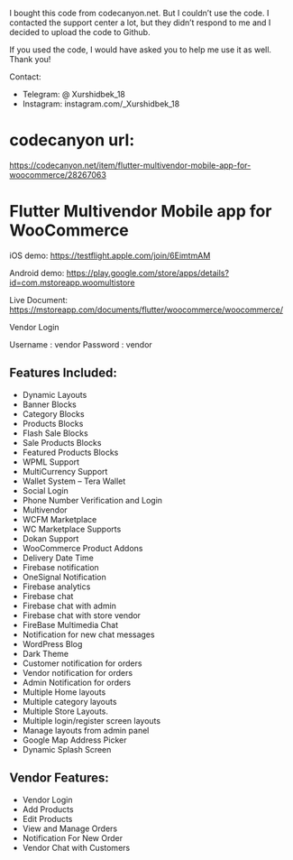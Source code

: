 I bought this code from codecanyon.net. But I couldn’t use the code. I contacted the support center a lot, but they didn’t respond to me and I decided to upload the code to Github.

If you used the code, I would have asked you to help me use it as well. Thank you!

Contact:
- Telegram: @ Xurshidbek_18
- Instagram: instagram.com/_Xurshidbek_18

# codecanyon url:

https://codecanyon.net/item/flutter-multivendor-mobile-app-for-woocommerce/28267063

# Flutter Multivendor Mobile app for WooCommerce

iOS demo: https://testflight.apple.com/join/6EimtmAM

Android demo: https://play.google.com/store/apps/details?id=com.mstoreapp.woomultistore

Live Document: https://mstoreapp.com/documents/flutter/woocommerce/woocommerce/

Vendor Login

Username : vendor Password : vendor

## Features Included:

- Dynamic Layouts
- Banner Blocks
- Category Blocks
- Products Blocks
- Flash Sale Blocks
- Sale Products Blocks
- Featured Products Blocks
- WPML Support
- MultiCurrency Support
- Wallet System – Tera Wallet
- Social Login
- Phone Number Verification and Login
- Multivendor
- WCFM Marketplace
- WC Marketplace Supports
- Dokan Support
- WooCommerce Product Addons
- Delivery Date Time
- Firebase notification
- OneSignal Notification
- Firebase analytics
- Firebase chat
- Firebase chat with admin
- Firebase chat with store vendor
- FireBase Multimedia Chat
- Notification for new chat messages
- WordPress Blog
- Dark Theme
- Customer notification for orders
- Vendor notification for orders
- Admin Notification for orders
- Multiple Home layouts
- Multiple category layouts
- Multiple Store Layouts.
- Multiple login/register screen layouts
- Manage layouts from admin panel
- Google Map Address Picker
- Dynamic Splash Screen

## Vendor Features:

- Vendor Login
- Add Products
- Edit Products
- View and Manage Orders
- Notification For New Order
- Vendor Chat with Customers
